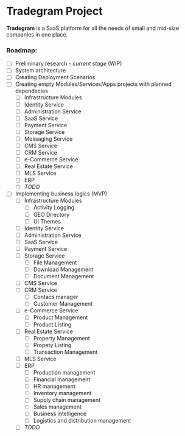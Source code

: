 # Tradegram Project

**Tradegram** is a SaaS platform for all the needs of small and mid-size companies in one place.

### Roadmap:
 - [ ] Preliminary research - *current stage* (WIP)
 - [ ] System architecture
 - [ ] Creating Deployment Scenarios
 - [ ] Creating empty Modules/Services/Apps projects with planned dependecies
   - [ ] Infrastructure Modules
   - [ ] Identity Service
   - [ ] Administration Service
   - [ ] SaaS Service
   - [ ] Payment Service
   - [ ] Storage Service
   - [ ] Messaging Service
   - [ ] CMS Service
   - [ ] CRM Service
   - [ ] e-Commerce Service
   - [ ] Real Estate Service
   - [ ] MLS Service
   - [ ] ERP 
   - [ ] *TODO*
 - [ ] Implementing	business logics (MVP)
   - [ ] Infrastructure Modules
     - [ ] Activity Logging
     - [ ] GEO Directory
     - [ ] UI Themes
   - [ ] Identity Service
   - [ ] Administration Service
   - [ ] SaaS Service
   - [ ] Payment Service
   - [ ] Storage Service
     - [ ] File Management
     - [ ] Download Management
     - [ ] Document Management
   - [ ] CMS Service
   - [ ] CRM Service
     - [ ] Contacs manager
     - [ ] Customer Management
   - [ ] e-Commerce Service
     - [ ] Product Management
     - [ ] Product Listing
   - [ ] Real Estate Service
     - [ ] Property Management
     - [ ] Propety Listing
     - [ ] Transaction Management
   - [ ] MLS Service
   - [ ] ERP
     - [ ] Production management
     - [ ] Financial management
     - [ ] HR management
     - [ ] Inventory management
     - [ ] Supply chain management
     - [ ] Sales management
     - [ ] Business intelligence
     - [ ] Logistics and distribution management
   - [ ] *TODO*
